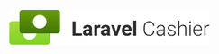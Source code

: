 <p align="center"><img width="355" height="62" src="/art/logo.svg" alt="Logo Laravel Cashier Chargebee"></p>
